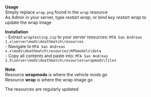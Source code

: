 **Usage**  
Simply replace `wrap.png` found in the `wrap` resource  
As Admin in your server, type _restart wrap_, or bind _key restart wrap_ to update the wrap image

**Installation**  
\- Extract `wraptesting.zip` to your server resources: `MTA San Andreas 1.x\server\mods\deathmatch\resources`  
\- Navigate to `MTA San Andreas x.x\mods\deathmatch\resources\RPGmodels\data`  
\- Copy all contents and paste into: `MTA San Andreas 1.5\server\mods\deathmatch\resources\wrapmods\files`

**Note**:  
Resource **wrapmods** is where the vehicle mods go  
Resource **wrap** is where the wrap image go


The resources are regularly updated
